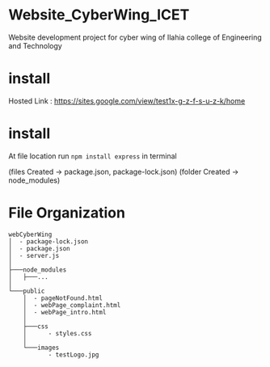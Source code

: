 # Website_CyberWing_ICET
Website development project for cyber wing of Ilahia college of Engineering and Technology

# install
Hosted Link : https://sites.google.com/view/test1x-g-z-f-s-u-z-k/home

# install
At file location run 
`npm install express`
in terminal

(files Created -> package.json, package-lock.json)
(folder Created -> node_modules)


# File Organization
```
webCyberWing
│  - package-lock.json
│  - package.json
│  - server.js
│
├───node_modules
│   ├───...
│
└───public
    │  - pageNotFound.html
    │  - webPage_complaint.html
    │  - webPage_intro.html
    │
    ├───css
    │      - styles.css
    │
    └───images
           - testLogo.jpg

```
